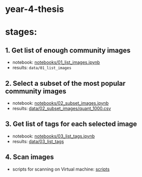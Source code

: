 # year-4-thesis

# stages:

## 1. Get list of enough community images
* notebook: [notebooks/01_list_images.ipynb](notebooks/01_list_images.ipynb)
* results: `data/01_list_images`

## 2. Select a subset of the most popular community images
* notebook: [notebooks/02_subset_images.ipynb](notebooks/02_subset_images.ipynb)
* results: [data/02_subset_images/quant_1000.csv](data/02_subset_images/quant_1000.csv)

## 3. Get list of tags for each selected image
* notebook: [notebooks/03_list_tags.ipynb](notebooks/03_list_tags.ipynb)
* results: [data/03_list_tags](data/03_list_tags)

## 4. Scan images
* scripts for scanning on Virtual machine: [scripts](scripts)
